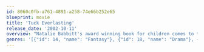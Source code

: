 ```yaml
---
id: 8060c0fb-a761-4891-a258-74e66b252e65
blueprint: movie
title: 'Tuck Everlasting'
release_date: '2002-10-11'
overview: "Natalie Babbitt's award winning book for children comes to the screen in a lavish adaptation from Walt Disney Pictures. Winnie Foster (Alexis Bledel) is a girl in her early teens growing up in the small rural town of Winesap in 1914. Winnie's parents (Victor Garber and Amy Irving) are loving but overprotective, and Winnie longs for a life of greater freedom and adventure."
genres: '[{"id": 14, "name": "Fantasy"}, {"id": 18, "name": "Drama"}, {"id": 878, "name": "Science Fiction"}, {"id": 10749, "name": "Romance"}, {"id": 10751, "name": "Family"}]'
---
```

